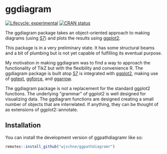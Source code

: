 
# ggdiagram

<!-- badges: start -->
[![Lifecycle: experimental](https://img.shields.io/badge/lifecycle-experimental-orange.svg)](https://lifecycle.r-lib.org/articles/stages.html#experimental)
[![CRAN status](https://www.r-pkg.org/badges/version/ggdiagram)](https://CRAN.R-project.org/package=ggdiagram)
<!-- badges: end -->

The ggdiagram package takes an object-oriented approach to making diagrams (using [S7](https://rconsortium.github.io/S7/index.html)) and plots the results using [ggplot2](https://ggplot2.tidyverse.org/).

This package is in a very preliminary state. It has some structural beams and a bit of plumbing but is not yet capable of fulfilling its eventual purpose. 

My motivation in making ggdiagram was to find a way to approach the functionality of TikZ but with the flexibility and convenience R. The ggdiagram package is built atop [S7](https://rconsortium.github.io/S7/) is integrated with [ggplot2](https://ggplot2.tidyverse.org/), making use of [ggtext](https://wilkelab.org/ggtext/), [ggforce](https://ggforce.data-imaginist.com/), and [ggarrow](https://teunbrand.github.io/ggarrow/).

The ggdiagram package is not a replacement for the standard ggplot2 functions. The underlying "grammar" of ggplot2 is well designed for visualizing data. The ggdiagram functions are designed creating a small number of objects that are interrelated. If anything, they can be thought of as extensions of ggplot2::annotate.

## Installation

You can install the development version of ggpathdiagramr like so:

``` r
remotes::install_github("wjschne/ggpathdiagramr")
```

